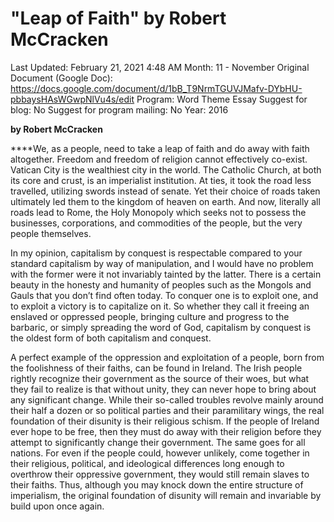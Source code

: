 # "Leap of Faith" by Robert McCracken

Last Updated: February 21, 2021 4:48 AM
Month: 11 - November
Original Document (Google Doc): https://docs.google.com/document/d/1bB_T9NrmTGUVJMafv-DYbHU-pbbaysHAsWGwpNlVu4s/edit
Program: Word Theme Essay
Suggest for blog: No
Suggest for program mailing: No
Year: 2016

**by Robert McCracken**

****We, as a people, need to take a leap of faith and do away with faith altogether. Freedom and freedom of religion cannot effectively co-exist. Vatican City is the wealthiest city in the world. The Catholic Church, at both its core and crust, is an imperialist institution. At ties, it took the road less travelled, utilizing swords instead of senate. Yet their choice of roads taken ultimately led them to the kingdom of heaven on earth. And now, literally all roads lead to Rome, the Holy Monopoly which seeks not to possess the businesses, corporations, and commodities of the people, but the very people themselves.

In my opinion, capitalism by conquest is respectable compared to your standard capitalism by way of manipulation, and I would have no problem with the former were it not invariably tainted by the latter. There is a certain beauty in the honesty and humanity of peoples such as the Mongols and Gauls that you don’t find often today. To conquer one is to exploit one, and to exploit a victory is to capitalize on it. So whether they call it freeing an enslaved or oppressed people, bringing culture and progress to the barbaric, or simply spreading the word of God, capitalism by conquest is the oldest form of both capitalism and conquest.

A perfect example of the oppression and exploitation of a people, born from the foolishness of their faiths, can be found in Ireland. The Irish people rightly recognize their government as the source of their woes, but what they fail to realize is that without unity, they can never hope to bring about any significant change. While their so-called troubles revolve mainly around their half a dozen or so political parties and their paramilitary wings, the real foundation of their disunity is their religious schism. If the people of Ireland ever hope to be free, then they must do away with their religion before they attempt to significantly change their government. The same goes for all nations. For even if the people could, however unlikely, come together in their religious, political, and ideological differences long enough to overthrow their oppressive government, they would still remain slaves to their faiths. Thus, although you may knock down the entire structure of imperialism, the original foundation of disunity will remain and invariable by build upon once again.